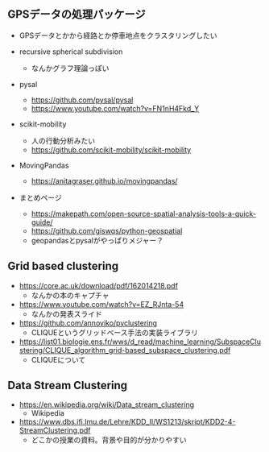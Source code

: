 ## GPSデータの処理パッケージ
* GPSデータとかから経路とか停車地点をクラスタリングしたい

* recursive spherical subdivision
    * なんかグラフ理論っぽい
* pysal
    * https://github.com/pysal/pysal
    * https://www.youtube.com/watch?v=FN1nH4Fkd_Y
* scikit-mobility
    * 人の行動分析みたい
    * https://github.com/scikit-mobility/scikit-mobility
* MovingPandas
    * https://anitagraser.github.io/movingpandas/
* まとめページ
    * https://makepath.com/open-source-spatial-analysis-tools-a-quick-guide/ 
    * https://github.com/giswqs/python-geospatial
    * geopandasとpysalがやっぱりメジャー？

## Grid based clustering
* https://core.ac.uk/download/pdf/162014218.pdf
    * なんかの本のキャプチャ
* https://www.youtube.com/watch?v=EZ_RJnta-54
    * なんかの発表スライド
* https://github.com/annoviko/pyclustering
    * CLIQUEというグリッドベース手法の実装ライブラリ
* https://list01.biologie.ens.fr/wws/d_read/machine_learning/SubspaceClustering/CLIQUE_algorithm_grid-based_subspace_clustering.pdf
    * CLIQUEについて

## Data Stream Clustering
* https://en.wikipedia.org/wiki/Data_stream_clustering
    * Wikipedia
* https://www.dbs.ifi.lmu.de/Lehre/KDD_II/WS1213/skript/KDD2-4-StreamClustering.pdf
    * どこかの授業の資料。背景や目的が分かりやすい